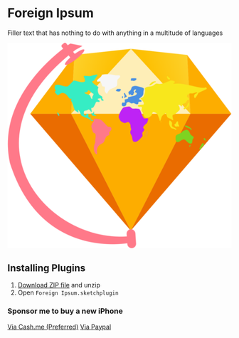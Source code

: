 # Foreign Ipsum

Filler text that has nothing to do with anything in a multitude of languages 

![Foreign Ipsum Logo 2.2](https://raw.githubusercontent.com/3raxton/ForeignIpsum/master/Foreign%20Ipsum%20Logo.png)

## Installing Plugins

1. [Download ZIP file](github.com/3raxton/ForeignIpsum/archive/master.zip) and unzip
2. Open `Foreign Ipsum.sketchplugin`

### Sponsor me to buy a new iPhone

[Via Cash.me (Preferred)](https://cash.me/$3raxton)
[Via Paypal](https://www.paypal.me/BraxtonHuff)

